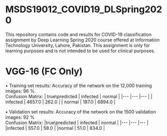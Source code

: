 # MSDS19012_COVID19_DLSpring2020
This repository contains code and results for COVID-19 classification assignment by Deep Learning Spring 2020 course offered at Information Technology University, Lahore, Pakistan. This assignment is only for learning purposes and is not intended to be used for clinical purposes.

# VGG-16 (FC Only)
•	Training set results:
Accuracy of the network on the 12,000 training images: 96 %  
Confusion Matrix: 
| true\predicted | infected | normal |
|--- |--- |--- |
| infected | 4657.0 | 262.0 |
| normal | 187.0 | 6894.0 |

•	Validation set results:
Accuracy of the network on the 1500 validation images: 92 %  
Confusion Matrix: 
|true\predicted |  infected |    normal |
|--- |--- |--- |
|infected       | 557.0     |  58.0 |
|normal         | 51.0      |  834.0 |
